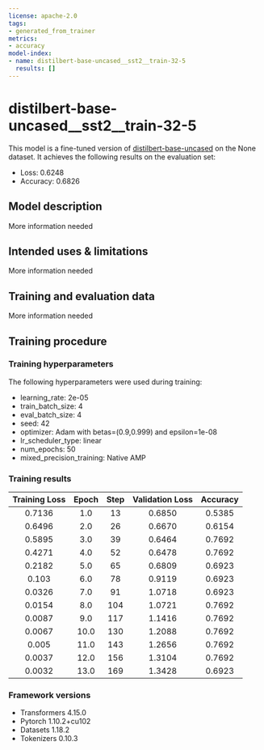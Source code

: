 ```yaml
---
license: apache-2.0
tags:
- generated_from_trainer
metrics:
- accuracy
model-index:
- name: distilbert-base-uncased__sst2__train-32-5
  results: []
---
```


<!-- This model card has been generated automatically according to the information the Trainer had access to. You
should probably proofread and complete it, then remove this comment. -->

# distilbert-base-uncased__sst2__train-32-5

This model is a fine-tuned version of [distilbert-base-uncased](https://huggingface.co/distilbert-base-uncased) on the None dataset.
It achieves the following results on the evaluation set:
- Loss: 0.6248
- Accuracy: 0.6826

## Model description

More information needed

## Intended uses & limitations

More information needed

## Training and evaluation data

More information needed

## Training procedure

### Training hyperparameters

The following hyperparameters were used during training:
- learning_rate: 2e-05
- train_batch_size: 4
- eval_batch_size: 4
- seed: 42
- optimizer: Adam with betas=(0.9,0.999) and epsilon=1e-08
- lr_scheduler_type: linear
- num_epochs: 50
- mixed_precision_training: Native AMP

### Training results

| Training Loss | Epoch | Step | Validation Loss | Accuracy |
|:-------------:|:-----:|:----:|:---------------:|:--------:|
| 0.7136        | 1.0   | 13   | 0.6850          | 0.5385   |
| 0.6496        | 2.0   | 26   | 0.6670          | 0.6154   |
| 0.5895        | 3.0   | 39   | 0.6464          | 0.7692   |
| 0.4271        | 4.0   | 52   | 0.6478          | 0.7692   |
| 0.2182        | 5.0   | 65   | 0.6809          | 0.6923   |
| 0.103         | 6.0   | 78   | 0.9119          | 0.6923   |
| 0.0326        | 7.0   | 91   | 1.0718          | 0.6923   |
| 0.0154        | 8.0   | 104  | 1.0721          | 0.7692   |
| 0.0087        | 9.0   | 117  | 1.1416          | 0.7692   |
| 0.0067        | 10.0  | 130  | 1.2088          | 0.7692   |
| 0.005         | 11.0  | 143  | 1.2656          | 0.7692   |
| 0.0037        | 12.0  | 156  | 1.3104          | 0.7692   |
| 0.0032        | 13.0  | 169  | 1.3428          | 0.6923   |


### Framework versions

- Transformers 4.15.0
- Pytorch 1.10.2+cu102
- Datasets 1.18.2
- Tokenizers 0.10.3
